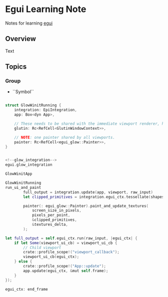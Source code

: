 # Egui Learning Note

Notes for learning [egui](https://github.com/emilk/egui)

## Overview

<!--@START_MENU_TOKEN@-->Text<!--@END_MENU_TOKEN@-->

## Topics

### <!--@START_MENU_TOKEN@-->Group<!--@END_MENU_TOKEN@-->

- <!--@START_MENU_TOKEN@-->``Symbol``<!--@END_MENU_TOKEN@-->

```swift

struct GlowWinitRunning {
    integration: EpiIntegration,
    app: Box<dyn App>,

    // These needs to be shared with the immediate viewport renderer, hence the Rc/Arc/RefCells:
    glutin: Rc<RefCell<GlutinWindowContext>>,

    // NOTE: one painter shared by all viewports.
    painter: Rc<RefCell<egui_glow::Painter>>,
}


<!--glow_integration-->
egui.glow_integration

GlowWinitApp

GlowWinitRunning
run_ui_and_paint
        full_output = integration.update(app, viewport, raw_input)
        let clipped_primitives = integration.egui_ctx.tessellate(shapes, pixels_per_point);

        painter(: egui_glow::Painter).paint_and_update_textures(
            screen_size_in_pixels,
            pixels_per_point,
            &clipped_primitives,
            &textures_delta,
        );

let full_output = self.egui_ctx.run(raw_input, |egui_ctx| {
    if let Some(viewport_ui_cb) = viewport_ui_cb {
        // Child viewport
        crate::profile_scope!("viewport_callback");
        viewport_ui_cb(egui_ctx);
    } else {
        crate::profile_scope!("App::update");
        app.update(egui_ctx, &mut self.frame);
    }
});

egui_ctx: end_frame


```
